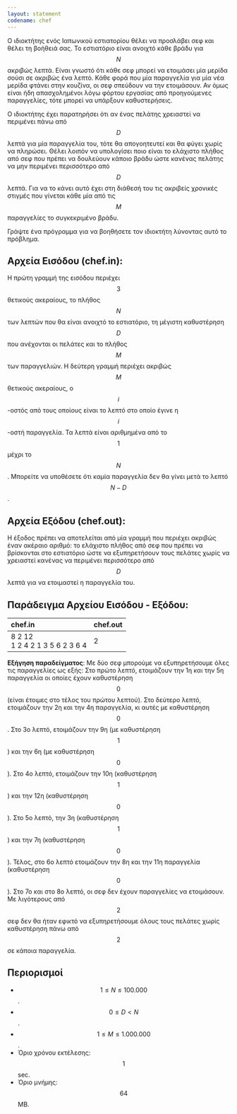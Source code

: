 ```yaml
---
layout: statement
codename: chef
---
```


Ο ιδιοκτήτης ενός Ιαπωνικού εστιατορίου θέλει να προσλάβει σεφ και θέλει τη βοήθειά σας. Το εστιατόριο είναι ανοιχτό κάθε βράδυ για $$N$$ ακριβώς λεπτά. Είναι γνωστό ότι κάθε σεφ μπορεί να ετοιμάσει μία μερίδα σούσι σε ακριβώς ένα λεπτό. Κάθε φορά που μία παραγγελία για μία νέα μερίδα φτάνει στην κουζίνα, οι σεφ σπεύδουν να την ετοιμάσουν. Αν όμως είναι ήδη απασχολημένοι λόγω φόρτου εργασίας από προηγούμενες παραγγελίες, τότε μπορεί να υπάρξουν καθυστερήσεις.

Ο ιδιοκτήτης έχει παρατηρήσει ότι αν ένας πελάτης χρειαστεί να περιμένει πάνω από $$D$$ λεπτά για μία παραγγελία του, τότε θα απογοητευτεί και θα φύγει χωρίς να πληρώσει. Θέλει λοιπόν να υπολογίσει ποιο είναι το ελάχιστο πλήθος από σεφ που πρέπει να δουλεύουν κάποιο βράδυ ώστε κανένας πελάτης να μην περιμένει περισσότερο από $$D$$ λεπτά. Για να το κάνει αυτό έχει στη διάθεσή του τις ακριβείς χρονικές στιγμές που γίνεται κάθε μία από τις $$M$$ παραγγελίες το συγκεκριμένο βράδυ.

Γράψτε ένα πρόγραμμα για να βοηθήσετε τον ιδιοκτήτη λύνοντας αυτό το πρόβλημα.

## Αρχεία Εισόδου (chef.in):

Η πρώτη γραμμή της εισόδου περιέχει $$3$$ θετικούς ακεραίους, το πλήθος $$N$$ των λεπτών που θα είναι ανοιχτό το εστιατόριο, τη μέγιστη καθυστέρηση $$D$$ που ανέχονται οι πελάτες και το πλήθος $$M$$ των παραγγελιών. Η δεύτερη γραμμή περιέχει ακριβώς $$M$$ θετικούς ακεραίους, ο $$i$$-οστός από τους οποίους είναι το λεπτό στο οποίο έγινε η $$i$$-οστή παραγγελία. Τα λεπτά είναι αριθμημένα από το $$1$$ μέχρι το $$N$$. Μπορείτε να υποθέσετε ότι καμία παραγγελία δεν θα γίνει μετά το λεπτό $$N - D$$.

## Αρχεία Εξόδου (chef.out):

Η έξοδος πρέπει να αποτελείται από μία γραμμή που περιέχει ακριβώς έναν ακέραιο αριθμό: το ελάχιστο πλήθος από σεφ που πρέπει να βρίσκονται στο εστιατόριο ώστε να εξυπηρετήσουν τους πελάτες χωρίς να χρειαστεί κανένας να περιμένει περισσότερο από $$D$$ λεπτά για να ετοιμαστεί η παραγγελία του.

## Παράδειγμα Αρχείου Εισόδου - Εξόδου:

| **chef.in**      | **chef.out** |
| :--- | :--- |
| 8 2 12<br>1 2 4 2 1 3 5 6 2 3 6 4 | 2 |


**Εξήγηση παραδείγματος**: Με δύο σεφ μπορούμε να εξυπηρετήσουμε όλες τις παραγγελίες ως εξής: Στο πρώτο λεπτό, ετοιμάζουν την 1η και την 5η παραγγελία οι οποίες έχουν καθυστέρηση $$0$$ (είναι έτοιμες στο τέλος του πρώτου λεπτού). Στο δεύτερο λεπτό, ετοιμάζουν την 2η και την 4η παραγγελία, κι αυτές με καθυστέρηση $$0$$. Στο 3ο λεπτό, ετοιμάζουν την 9η (με καθυστέρηση $$1$$) και την 6η (με καθυστέρηση $$0$$). Στο 4ο λεπτό, ετοιμάζουν την 10η (καθυστέρηση $$1$$) και την 12η (καθυστέρηση $$0$$). Στο 5ο λεπτό, την 3η (καθυστέρηση $$1$$) και την 7η (καθυστέρηση $$0$$). Τέλος, στο 6ο λεπτό ετοιμάζουν την 8η και την 11η παραγγελία (καθυστέρηση $$0$$). Στο 7ο και στο 8ο λεπτό, οι σεφ δεν έχουν παραγγελίες να ετοιμάσουν. Με λιγότερους από $$2$$ σεφ δεν θα ήταν εφικτό να εξυπηρετήσουμε όλους τους πελάτες χωρίς καθυστέρηση πάνω από $$2$$ σε κάποια παραγγελία.

## Περιορισμοί

 - $$1 \leq N \leq 100.000$$.
 - $$0 \leq D < N$$.
 - $$1 \leq M \leq 1.000.000$$.
 - Όριο χρόνου εκτέλεσης: $$1$$ sec.
 - Όριο μνήμης: $$64$$ MB.
